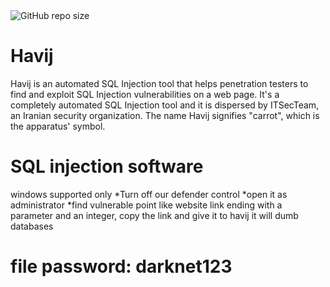 <img alt="GitHub repo size" src="https://img.shields.io/github/repo-size/rx-backend/Havij-free">
<br>

# Havij

Havij is an automated SQL Injection tool that helps penetration testers to find and exploit SQL Injection vulnerabilities on a web page. It's a completely automated SQL Injection tool and it is dispersed by ITSecTeam, an Iranian security organization. The name Havij signifies "carrot", which is the apparatus' symbol.

 # SQL injection software
 windows supported only 
 *Turn off our defender control 
 *open it as administrator
 *find vulnerable point like website link ending with a parameter and an integer, copy the link and give it to havij it will dumb databases
 
 


# file password: darknet123
